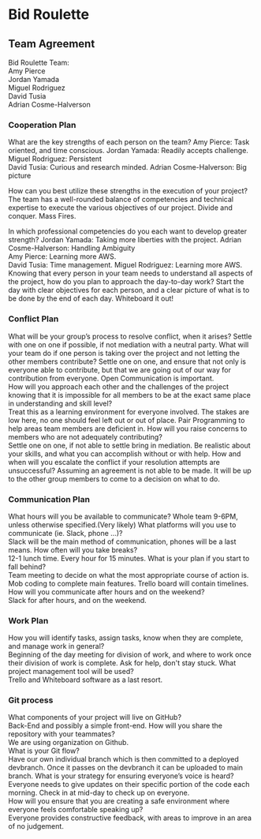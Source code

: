 # Bid Roulette  

## Team Agreement  

Bid Roulette Team:  
Amy Pierce  
Jordan Yamada  
Miguel Rodriguez  
David Tusia  
Adrian Cosme-Halverson

### Cooperation Plan  

What are the key strengths of each person on the team?
Amy Pierce: Task oriented, and time conscious.
Jordan Yamada: Readily accepts challenge.  
Miguel Rodriguez: Persistent  
David Tusia: Curious and research minded.
Adrian Cosme-Halverson: Big picture  

How can you best utilize these strengths in the execution of your project?
The team has a well-rounded balance of competencies and technical expertise to execute the various objectives of our project. Divide and conquer. Mass Fires.  

In which professional competencies do you each want to develop greater strength?
Jordan Yamada: Taking more liberties with the project.
Adrian Cosme-Halverson: Handling Ambiguity  
Amy Pierce: Learning more AWS.  
David Tusia: Time management.
Miguel Rodriguez: Learning more AWS.  
Knowing that every person in your team needs to understand all aspects of the project, how do you plan to approach the day-to-day work?
Start the day with clear objectives for each person, and a clear picture of what is to be done by the end of each day. Whiteboard it out!  

### Conflict Plan  

What will be your group’s process to resolve conflict, when it arises?
Settle with one on one if possible, if not mediation with a neutral party.
What will your team do if one person is taking over the project and not letting the other members contribute?
Settle one on one, and ensure that not only is everyone able to contribute, but that we are going out of our way for contribution from everyone. Open Communication is important.  
How will you approach each other and the challenges of the project knowing that it is impossible for all members to be at the exact same place in understanding and skill level?  
Treat this as a learning environment for everyone involved. The stakes are low here, no one should feel left out or out of place. Pair Programming to help areas team members are deficient in.
How will you raise concerns to members who are not adequately contributing?  
Settle one on one, if not able to settle bring in mediation. Be realistic about your skills, and what you can accomplish without or with help.
How and when will you escalate the conflict if your resolution attempts are unsuccessful?
Assuming an agreement is not able to be made. It will be up to the other group members to come to a decision on what to do.  

### Communication Plan  

What hours will you be available to communicate?
Whole team 9-6PM, unless otherwise specified.(Very likely)
What platforms will you use to communicate (ie. Slack, phone …)?  
Slack will be the main method of communication, phones will be a last means.
How often will you take breaks?  
12-1 lunch time. Every hour for 15 minutes.
What is your plan if you start to fall behind?  
Team meeting to decide on what the most appropriate course of action is. Mob coding to complete main features. Trello board will contain timelines.  
How will you communicate after hours and on the weekend?  
Slack for after hours, and on the weekend.  

### Work Plan  

How you will identify tasks, assign tasks, know when they are complete, and manage work in general?  
Beginning of the day meeting for division of work, and where to work once their division of work is complete. Ask for help, don't stay stuck.
What project management tool will be used?  
Trello and Whiteboard software as a last resort.  

### Git process  

What components of your project will live on GitHub?  
Back-End and possibly a simple front-end.
How will you share the repository with your teammates?  
We are using organization on Github.  
What is your Git flow?  
Have our own individual branch which is then committed to a deployed devbranch. Once it passes on the devbranch it can be uploaded to main branch.
What is your strategy for ensuring everyone’s voice is heard?  
Everyone needs to give updates on their specific portion of the code each morning. Check in at mid-day to check up on everyone.  
How will you ensure that you are creating a safe environment where everyone feels comfortable speaking up?  
Everyone provides constructive feedback, with areas to improve in an area of no judgement.  
